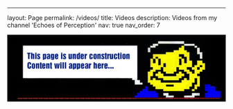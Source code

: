 ---
layout: Page
permalink: /videos/
title: Videos
description: Videos from my channel 'Echoes of Perception'
nav: true
nav_order: 7

<p></p>
<img src="/assets/img/under construction.png" style="max-width:100%; height:auto;">

